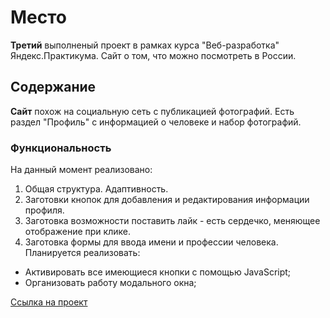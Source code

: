 # Место
**Третий** выполненый проект в рамках курса "Веб-разработка" Яндекс.Практикума. Сайт о том, что можно посмотреть в России.
## Содержание
**Сайт** похож на социальную сеть с публикацией фотографий. Есть раздел "Профиль" с информацией о человеке и набор фотографий.
### Функциональность
На данный момент реализовано:
1. Общая структура. Адаптивность.
2. Заготовки кнопок для добавления и редактирования информации профиля.
3. Заготовка возможности поставить лайк - есть сердечко, меняющее отображение при клике.
4. Заготовка формы для ввода имени и профессии человека.
Планируется реализовать:
* Активировать все имеющиеся кнопки с помощью JavaScript;
* Организовать работу модального окна;

[Ссылка на проект]() 